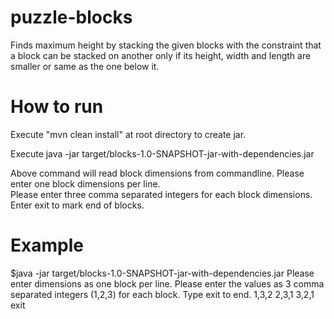 # puzzle-blocks

Finds maximum height by stacking the given blocks with the constraint that a block can be stacked on another only if its height, width and length are smaller or same as the one below it.

# How to run

Execute  "mvn clean install" at root directory to create jar.

Execute 
java -jar target/blocks-1.0-SNAPSHOT-jar-with-dependencies.jar


Above command will read block dimensions from commandline.  Please enter one block dimensions per line.  
Please enter three comma separated integers for each block dimensions.  Enter exit to mark end of blocks.

# Example
$java -jar target/blocks-1.0-SNAPSHOT-jar-with-dependencies.jar
Please enter dimensions as one block per line. Please enter the values as 3 comma separated integers (1,2,3) for each block.  Type exit to end.
1,3,2
2,3,1
3,2,1
exit
